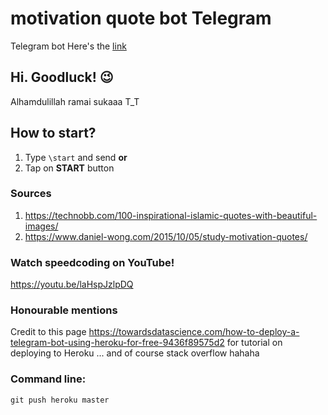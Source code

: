 # motivation quote bot Telegram

Telegram bot
Here's the [link](http://t.me/motivate_us_bot)

## Hi. Goodluck! :wink:

Alhamdulillah ramai sukaaa T_T

## How to start?

1. Type `\start` and send **or**
2. Tap on **START** button

### Sources

1. https://technobb.com/100-inspirational-islamic-quotes-with-beautiful-images/
2. https://www.daniel-wong.com/2015/10/05/study-motivation-quotes/

### Watch speedcoding on YouTube!

https://youtu.be/laHspJzlpDQ

### Honourable mentions

Credit to this page https://towardsdatascience.com/how-to-deploy-a-telegram-bot-using-heroku-for-free-9436f89575d2 for tutorial on deploying to Heroku
... and of course stack overflow hahaha

### Command line:

`git push heroku master`
